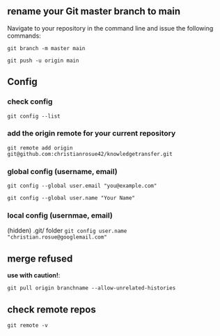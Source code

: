 ## rename your Git master branch to main
Navigate to your repository in the command line and issue the following commands:

```git branch -m master main```

```git push -u origin main ```

## Config
### check config
```git config --list```

### add the origin remote for your current repository
```git remote add origin git@github.com:christianrosue42/knowledgetransfer.git```

### global config (username, email)
```git config --global user.email "you@example.com"```

```git config --global user.name "Your Name"```

### local config (usernmae, email)
(hidden) .git/ folder 
```git config user.name "christian.rosue@googlemail.com"```

## merge refused
**use with caution!**:

```git pull origin branchname --allow-unrelated-histories```

## check remote repos

```git remote -v```

